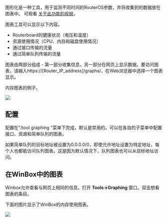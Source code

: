 图形化是一种工具，用于监测不同时间的RouterOS参数，并将收集到的数据放在图表中。 
可观看 [关于此功能的视频](https://youtu.be/FTQEnDZVHNc)。

图表工具可以显示以下内容。

- Routerboard的健康状况（电压和温度）
- 资源使用情况（CPU、内存和磁盘使用情况）
- 通过接口传输的流量
- 通过简单队列传输的流量

图表由两部分组成 - 第一部分收集信息，另一部分在网页上显示数据。要访问图表，请输入https://[Router_IP_address]/graphs/，在Web浏览器中选择一个图表显示。

内存图表的例子。

![](https://help.mikrotik.com/docs/download/attachments/22773810/Graphing-mem.png?version=2&modificationDate=1585904641333&api=v2)

## 配置

配置在"/tool graphing "菜单下完成，默认是禁用的。可以在各自的子菜单中配置接口、资源和简单队列的图表。

 如果简单队列的目标地址被设置为0.0.0.0/0，即使允许地址设置为特定地址，每个人也都能访问队列图表。这是因为默认情况下，队列图表也可以从目标地址访问。

## 在WinBox中的图表

Winbox允许查看与网页上相同的信息。打开 **Tools->Graphing** 窗口。双击想看图表的条目。

下面的图片显示了WinBox的内存使用图表。

![](https://help.mikrotik.com/docs/download/attachments/22773810/Graphing-mem-winbox.png?version=1&modificationDate=1585904657607&api=v2)